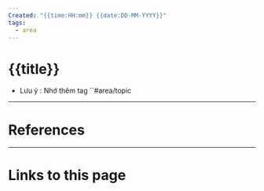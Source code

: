 ```yaml
---
Created: "{{time:HH:mm}} {{date:DD-MM-YYYY}}"
tags:
  - area
---
```


# {{title}}
- Lưu ý : Nhớ thêm tag ``#area/topic






--- 
# References



--- 
# Links to this page

